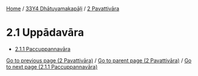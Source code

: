 
[Home](/) / [33Y4 Dhātuyamakapāḷi](...md) / [2 Pavattivāra](../33Y4/2.md)

# 2.1 Uppādavāra

* [2.1.1 Paccuppannavāra](2.1/2.1.1.md)

[Go to previous page (2 Pavattivāra)](../33Y4/2.md) / [Go to parent page (2 Pavattivāra)](../33Y4/2.md) / [Go to next page (2.1.1 Paccuppannavāra)](2.1/2.1.1.md)


